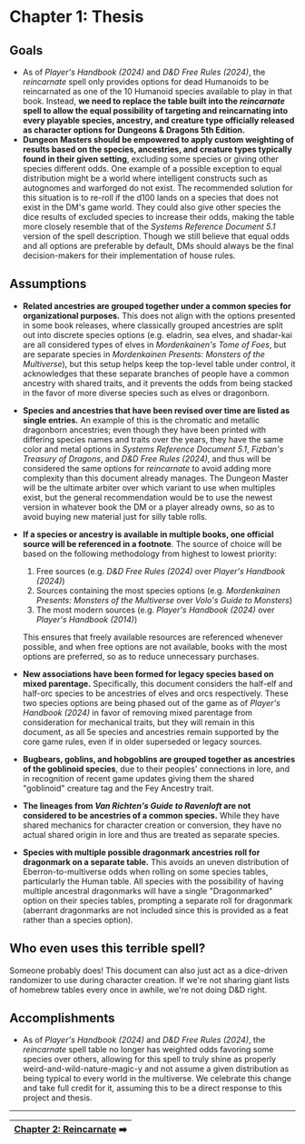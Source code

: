 # Chapter 1: Thesis

## Goals

- As of _Player's Handbook (2024)_ and _D&D Free Rules (2024)_, the _reincarnate_ spell only provides options for dead Humanoids to be reincarnated as one of the 10 Humanoid species available to play in that book. Instead, **we need to replace the table built into the _reincarnate_ spell to allow the equal possibility of targeting and reincarnating into every playable species, ancestry, and creature type officially released as character options for Dungeons & Dragons 5th Edition.**
- **Dungeon Masters should be empowered to apply custom weighting of results based on the species, ancestries, and creature types typically found in their given setting**, excluding some species or giving other species different odds. One example of a possible exception to equal distribution might be a world where intelligent constructs such as autognomes and warforged do not exist. The recommended solution for this situation is to re-roll if the d100 lands on a species that does not exist in the DM's game world. They could also give other species the dice results of excluded species to increase their odds, making the table more closely resemble that of the _Systems Reference Document 5.1_ version of the spell description. Though we still believe that equal odds and all options are preferable by default, DMs should always be the final decision-makers for their implementation of house rules.

## Assumptions

- **Related ancestries are grouped together under a common species for organizational purposes.** This does not align with the options presented in some book releases, where classically grouped ancestries are split out into discrete species options (e.g. eladrin, sea elves, and shadar-kai are all considered types of elves in _Mordenkainen's Tome of Foes_, but are separate species in _Mordenkainen Presents: Monsters of the Multiverse_), but this setup helps keep the top-level table under control, it acknowledges that these separate branches of people have a common ancestry with shared traits, and it prevents the odds from being stacked in the favor of more diverse species such as elves or dragonborn.
- **Species and ancestries that have been revised over time are listed as single entries.** An example of this is the chromatic and metallic dragonborn ancestries; even though they have been printed with differing species names and traits over the years, they have the same color and metal options in _Systems Reference Document 5.1_, _Fizban's Treasury of Dragons_, and _D&D Free Rules (2024)_, and thus will be considered the same options for _reincarnate_ to avoid adding more complexity than this document already manages. The Dungeon Master will be the ultimate arbiter over which variant to use when multiples exist, but the general recommendation would be to use the newest version in whatever book the DM or a player already owns, so as to avoid buying new material just for silly table rolls.

- **If a species or ancestry is available in multiple books, one official source will be referenced in a footnote**. The source of choice will be based on the following methodology from highest to lowest priority:

  1. Free sources (e.g. _D&D Free Rules (2024)_ over _Player's Handbook (2024)_)
  2. Sources containing the most species options (e.g. _Mordenkainen Presents: Monsters of the Multiverse_ over _Volo's Guide to Monsters_)
  3. The most modern sources (e.g. _Player's Handbook (2024)_ over _Player's Handbook (2014)_)

  This ensures that freely available resources are referenced whenever possible, and when free options are not available, books with the most options are preferred, so as to reduce unnecessary purchases.

- **New associations have been formed for legacy species based on mixed parentage.** Specifically, this document considers the half-elf and half-orc species to be ancestries of elves and orcs respectively. These two species options are being phased out of the game as of _Player's Handbook (2024)_ in favor of removing mixed parentage from consideration for mechanical traits, but they will remain in this document, as all 5e species and ancestries remain supported by the core game rules, even if in older superseded or legacy sources.
- **Bugbears, goblins, and hobgoblins are grouped together as ancestries of the goblinoid species**, due to their peoples' connections in lore, and in recognition of recent game updates giving them the shared "goblinoid" creature tag and the Fey Ancestry trait.
- **The lineages from _Van Richten's Guide to Ravenloft_ are not considered to be ancestries of a common species.** While they have shared mechanics for character creation or conversion, they have no actual shared origin in lore and thus are treated as separate species.
- **Species with multiple possible dragonmark ancestries roll for dragonmark on a separate table.** This avoids an uneven distribution of Eberron-to-multiverse odds when rolling on some species tables, particularly the Human table. All species with the possibility of having multiple ancestral dragonmarks will have a single "Dragonmarked" option on their species tables, prompting a separate roll for dragonmark (aberrant dragonmarks are not included since this is provided as a feat rather than a species option).

## Who even uses this terrible spell?

Someone probably does! This document can also just act as a dice-driven randomizer to use during character creation. If we're not sharing giant lists of homebrew tables every once in awhile, we're not doing D&D right.

## Accomplishments

- As of _Player's Handbook (2024)_ and _D&D Free Rules (2024)_, the _reincarnate_ spell table no longer has weighted odds favoring some species over others, allowing for this spell to truly shine as properly weird-and-wild-nature-magic-y and not assume a given distribution as being typical to every world in the multiverse. We celebrate this change and take full credit for it, assuming this to be a direct response to this project and thesis.

---

| [Chapter 2: Reincarnate](ch-2-reincarnate.md) ➡️ |
|-:|
